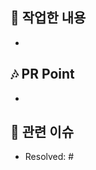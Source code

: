 ## 🎸 작업한 내용
- 


## 🎶 PR Point
<!-- 피드백을 받고 싶은 부분, 공유하고 싶은 부분, 작업 과정, 이유를 적어주세요. -->
- 


## 💽 관련 이슈
- Resolved: #


<!-- 아 맞다! Assignee, Reviewer 설정! 😇 -->
